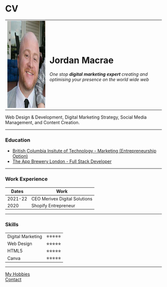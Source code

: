 # CV
<!DOCTYPE html>
<html lang="en" dir="ltr">

<head>
  <meta charset="utf-8">
  <title>Jordan Macrae</title>
</head>

<body>
  <table cellspacing="20">
    <tr>
      <td><img src="IMG-20191204-WA0024.jpg" width="260" height="280" alt="profile photo" </img></td>
      </td>
      <td>
        <h1>Jordan Macrae</h1>
        <p><em>One stop <strong>digital marketing expert</strong> creating and optimising your presence on the world wide web</em>
        </p>
      </td>
    </tr>
  </table>

  <p>
    Web Design & Development, Digital Marketing Strategy, Social Media Management, and Content Creation.
  </p>
  <hr>
  <h3>Education</h3>
  <ul>
    <li><a href="https://www.bcit.ca">British Columbia Insitute of Technology - Marketing (Entrepreneurship Option)</a></li>
    <li><a href="https://www.appbrewery.co/">The App Brewery London - Full Stack Developer</a></li>
  </ul>
  <hr>
  <h3>Work Experience</h3>
  <table cellspacing="10">
    <thead>
      <tr>
        <th>Dates</th>
        <th>Work</th>
      </tr>
    </thead>
    <tr>
      <td>2021-22</td>
      <td>CEO Merivex Digital Solutions</td>
    </tr>
    <tr>
      <td>2020</td>
      <td>Shopify Entrepreneur</td>
    </tr>
  </table>
  <hr>
  <h3>Skills</h3>
  <table cellspacing="10">
    <tr>
      <td>Digital Marketing</td>
      <td>⭐︎⭐︎⭐︎⭐︎⭐︎</td>
    </tr>
    <tr>
      <td>Web Design</td>
      <td>⭐︎⭐︎⭐︎⭐︎⭐︎</td>
    </tr>
    <tr>
      <td>HTML5</td>
      <td>⭐︎⭐︎⭐︎⭐︎⭐︎</td>
    </tr>
    <tr>
      <td>Canva</td>
      <td>⭐︎⭐︎⭐︎⭐︎⭐︎</td>
    </tr>
  </table>
  <hr>
  <a href="hoobies.html">My Hobbies</a><br>
  <a href="contact.html">Contact</a>
</body>

</html>
